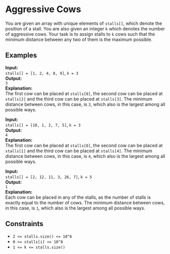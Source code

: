 # Aggressive Cows

You are given an array with unique elements of `stalls[]`, which denote the position of a stall. You are also given an integer `k` which denotes the number of aggressive cows. Your task is to assign stalls to `k` cows such that the minimum distance between any two of them is the maximum possible.

## Examples

**Input:**  
`stalls[] = [1, 2, 4, 8, 9]`, `k = 3`  
**Output:**  
`3`  
**Explanation:**  
The first cow can be placed at `stalls[0]`, the second cow can be placed at `stalls[2]` and the third cow can be placed at `stalls[3]`. The minimum distance between cows, in this case, is `3`, which also is the largest among all possible ways.

**Input:**  
`stalls[] = [10, 1, 2, 7, 5]`, `k = 3`  
**Output:**  
`4`  
**Explanation:**  
The first cow can be placed at `stalls[0]`, the second cow can be placed at `stalls[1]` and the third cow can be placed at `stalls[4]`. The minimum distance between cows, in this case, is `4`, which also is the largest among all possible ways.

**Input:**  
`stalls[] = [2, 12, 11, 3, 26, 7]`, `k = 5`  
**Output:**  
`1`  
**Explanation:**  
Each cow can be placed in any of the stalls, as the number of stalls is exactly equal to the number of cows. The minimum distance between cows, in this case, is `1`, which also is the largest among all possible ways.

## Constraints

- `2 <= stalls.size() <= 10^6`
- `0 <= stalls[i] <= 10^8`
- `1 <= k <= stalls.size()`